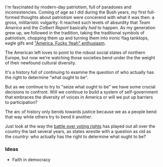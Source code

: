 I'm fascinated by modern-day patriotism, full of paradoxes and inconsistencies. Coming of age as I did during the Bush years, my first full-formed thoughts about patriotism were concerend with what it was then: a gross, militaristic vulgarity. It reached such levels of absurdity that *Team America* and the *Colbert Report* basically *had* to happen. As my generation grew up, we followed in the tradition, taking the traditional symbols of patriotism, chopping them up and turning them into ironic flag tanktops, eagle gifs and ["America, Fucky Yeah" enthusiasm](https://www.tumblr.com/search/america+fuck+yeah). 

The American left loves to point to the robust social states of northern Europe, but now we're watching those societies bend under the the weight of their newfound cultural diversity.

It's a history full of continuing to examine the question of who actually has the right to determine "what ought to be".

But as we continue to try to "seize what ought to be" we have some crucial decisions to confront. Will we continue to build a system of self-government that embraces the diversity of voices in America or will we put up barriers to participation? 

The arc of history only bends towards justice because we as a people bend that way while others try to bend it another. 

Just look at the way the [battle over voting rights](https://www.brennancenter.org/analysis/voting-laws-roundup-2015) has played out all over the country the last several years, as states wrestle with a question as old as the country: who actually has the right to determine what ought to be?


### Ideas
- Faith in democracy